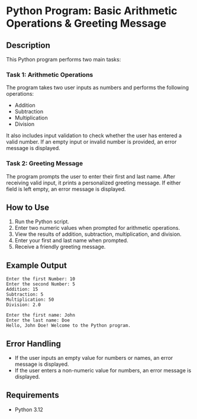 # Python Program: Basic Arithmetic Operations & Greeting Message

## Description
This Python program performs two main tasks:

### Task 1: Arithmetic Operations
The program takes two user inputs as numbers and performs the following operations:
- Addition
- Subtraction
- Multiplication
- Division

It also includes input validation to check whether the user has entered a valid number. If an empty input or invalid number is provided, an error message is displayed.

### Task 2: Greeting Message
The program prompts the user to enter their first and last name. After receiving valid input, it prints a personalized greeting message. If either field is left empty, an error message is displayed.

## How to Use
1. Run the Python script.
2. Enter two numeric values when prompted for arithmetic operations.
3. View the results of addition, subtraction, multiplication, and division.
4. Enter your first and last name when prompted.
5. Receive a friendly greeting message.

## Example Output
```
Enter the first Number: 10
Enter the second Number: 5
Addition: 15
Subtraction: 5
Multiplication: 50
Division: 2.0

Enter the first name: John
Enter the last name: Doe
Hello, John Doe! Welcome to the Python program.
```

## Error Handling
- If the user inputs an empty value for numbers or names, an error message is displayed.
- If the user enters a non-numeric value for numbers, an error message is displayed.

## Requirements
- Python 3.12



